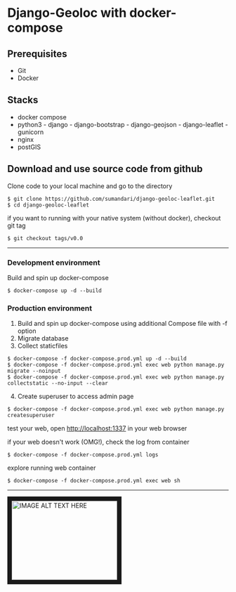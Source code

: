 # Django-Geoloc with docker-compose

## Prerequisites
- Git
- Docker

## Stacks
- docker compose
- python3
      - django
      - django-bootstrap
      - django-geojson
      - django-leaflet
      - gunicorn
- nginx
- postGIS

## Download and use source code from github
Clone code to your local machine and go to the directory
```
$ git clone https://github.com/sumandari/django-geoloc-leaflet.git
$ cd django-geoloc-leaflet
```

if you want to running with your native system (without docker), checkout git tag

```
$ git checkout tags/v0.0
```

---
### Development environment

Build and spin up docker-compose

```
$ docker-compose up -d --build
```

### Production environment

1. Build and spin up docker-compose using additional Compose file with -f option
2. Migrate database
3. Collect staticfiles

```
$ docker-compose -f docker-compose.prod.yml up -d --build
$ docker-compose -f docker-compose.prod.yml exec web python manage.py migrate --noinput
$ docker-compose -f docker-compose.prod.yml exec web python manage.py collectstatic --no-input --clear
```

4. Create superuser to access admin page
```
$ docker-compose -f docker-compose.prod.yml exec web python manage.py createsuperuser
```

test your web, open [http://localhost:1337](http://localhost:1337) in your web browser

if your web doesn't work (OMG!), check the log from container

```
$ docker-compose -f docker-compose.prod.yml logs
```

explore running web container
```
$ docker-compose -f docker-compose.prod.yml exec web sh 
```

----
<a href="https://www.youtube.com/watch?v=XDxX80O2b5Q
" target="_blank"><img src="http://img.youtube.com/vi/XDxX80O2b5Q/0.jpg" 
alt="IMAGE ALT TEXT HERE" width="240" height="180" border="10" /></a>